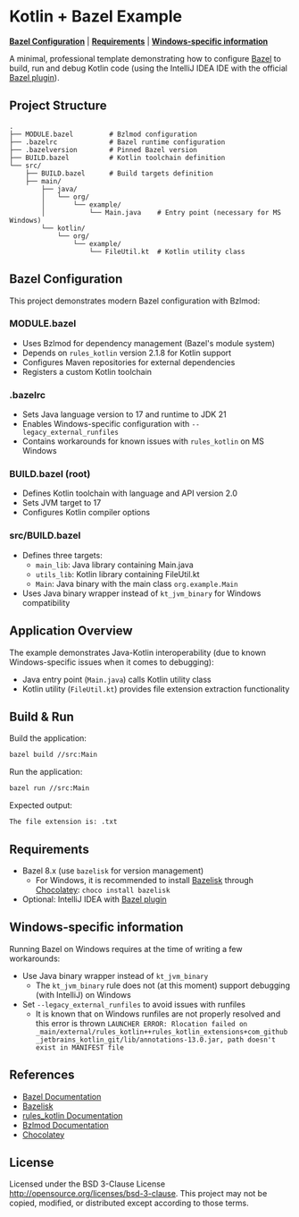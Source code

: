 # Kotlin + Bazel Example
[**Bazel Configuration**](#bazel-configuration)
| [**Requirements**](#requirements)
| [**Windows-specific information**](#windows-specific-information)

A minimal, professional template demonstrating how to configure [Bazel](https://bazel.build) to 
build, run and debug Kotlin code (using the IntelliJ IDEA IDE with the official
[Bazel plugin](https://plugins.jetbrains.com/plugin/22977-bazel)).

## Project Structure

```
.
├── MODULE.bazel         # Bzlmod configuration
├── .bazelrc             # Bazel runtime configuration
├── .bazelversion        # Pinned Bazel version
├── BUILD.bazel          # Kotlin toolchain definition
└── src/
    ├── BUILD.bazel      # Build targets definition
    ├── main/
        ├── java/
        │   └── org/
        │       └── example/
        │           └── Main.java    # Entry point (necessary for MS Windows)
        └── kotlin/
            └── org/
                └── example/
                    └── FileUtil.kt  # Kotlin utility class
```

## Bazel Configuration

This project demonstrates modern Bazel configuration with Bzlmod:

### MODULE.bazel
- Uses Bzlmod for dependency management (Bazel's module system)
- Depends on `rules_kotlin` version 2.1.8 for Kotlin support
- Configures Maven repositories for external dependencies
- Registers a custom Kotlin toolchain

### .bazelrc
- Sets Java language version to 17 and runtime to JDK 21
- Enables Windows-specific configuration with `--legacy_external_runfiles`
- Contains workarounds for known issues with `rules_kotlin` on MS Windows

### BUILD.bazel (root)
- Defines Kotlin toolchain with language and API version 2.0
- Sets JVM target to 17
- Configures Kotlin compiler options

### src/BUILD.bazel
- Defines three targets:
  - `main_lib`: Java library containing Main.java
  - `utils_lib`: Kotlin library containing FileUtil.kt
  - `Main`: Java binary with the main class `org.example.Main`
- Uses Java binary wrapper instead of `kt_jvm_binary` for Windows compatibility

## Application Overview

The example demonstrates Java-Kotlin interoperability (due to known Windows-specific issues when 
it comes to debugging):
- Java entry point (`Main.java`) calls Kotlin utility class
- Kotlin utility (`FileUtil.kt`) provides file extension extraction functionality

## Build & Run

Build the application:
```bash
bazel build //src:Main
```

Run the application:
```bash
bazel run //src:Main
```

Expected output:
```
The file extension is: .txt
```

## Requirements
- Bazel 8.x (use `bazelisk` for version management)
  - For Windows, it is recommended to install [Bazelisk](https://github.com/bazelbuild/bazelisk) 
  through [Chocolatey](https://chocolatey.org/): `choco install bazelisk`
- Optional: IntelliJ IDEA with [Bazel plugin](https://plugins.jetbrains.com/plugin/22977-bazel)

## Windows-specific information
Running Bazel on Windows requires at the time of writing a few workarounds:
- Use Java binary wrapper instead of `kt_jvm_binary`
  - The `kt_jvm_binary` rule does not (at this moment) support debugging (with IntelliJ) on Windows
- Set `--legacy_external_runfiles` to avoid issues with runfiles
  - It is known that on Windows runfiles are not properly resolved and this error is thrown 
  `LAUNCHER ERROR: Rlocation failed on _main/external/rules_kotlin++rules_kotlin_extensions+com_github_jetbrains_kotlin_git/lib/annotations-13.0.jar, path doesn't exist in MANIFEST file`

## References
- [Bazel Documentation](https://bazel.build/docs)
- [Bazelisk](https://github.com/bazelbuild/bazelisk)
- [rules_kotlin Documentation](https://bazelbuild.github.io/rules_kotlin/)
- [Bzlmod Documentation](https://bazel.build/external/module)
- [Chocolatey](https://chocolatey.org/)

## License
Licensed under the BSD 3-Clause License http://opensource.org/licenses/bsd-3-clause. This project may not be copied, 
modified, or distributed except according to those terms.
